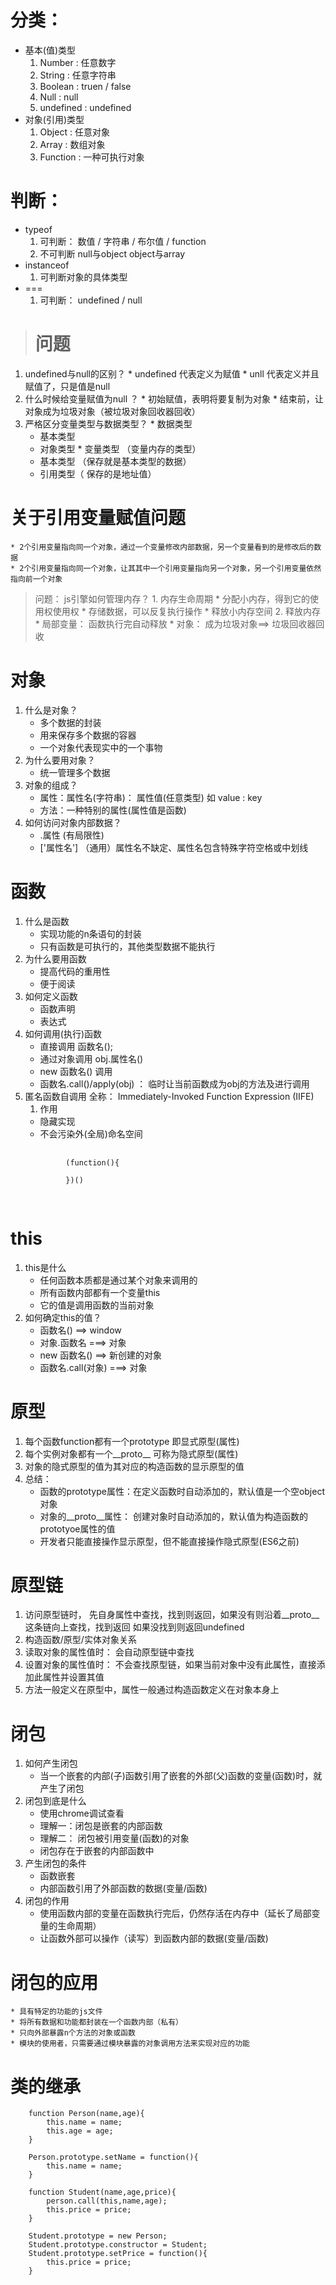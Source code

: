 # 分类：
+ 基本(值)类型
    1. Number : 任意数字
	2. String : 任意字符串
	3. Boolean : truen / false
    4. Null	: null
    5. undefined : undefined
+ 对象(引用)类型
	1. Object : 任意对象
	2. Array : 数组对象
	3. Function : 一种可执行对象

# 判断：
* typeof
	1. 可判断： 数值 / 字符串 / 布尔值 / function
	2. 不可判断 null与object  object与array
* instanceof 
	1. 可判断对象的具体类型
* ===
	1. 可判断： undefined / null

> # 问题 
  1. undefined与null的区别？
	* undefined 代表定义为赋值
	* unll 代表定义并且赋值了，只是值是null
  2. 什么时候给变量赋值为null ？
	* 初始赋值，表明将要复制为对象
	* 结束前，让对象成为垃圾对象（被垃圾对象回收器回收）
  3. 严格区分变量类型与数据类型？
	* 数据类型
		* 基本类型
		* 对象类型
	* 变量类型 （变量内存的类型）
		* 基本类型 （保存就是基本类型的数据）
		* 引用类型（ 保存的是地址值）

# 关于引用变量赋值问题
	* 2个引用变量指向同一个对象，通过一个变量修改内部数据，另一个变量看到的是修改后的数据
	* 2个引用变量指向同一个对象，让其其中一个引用变量指向另一个对象，另一个引用变量依然指向前一个对象

> 问题： js引擎如何管理内存？
	1. 内存生命周期
		* 分配小内存，得到它的使用权使用权
		* 存储数据，可以反复执行操作
		* 释放小内存空间
	2. 释放内存
		* 局部变量： 函数执行完自动释放
		* 对象： 成为垃圾对象==> 垃圾回收器回收

# 对象
1. 什么是对象？
	* 多个数据的封装
	* 用来保存多个数据的容器
	* 一个对象代表现实中的一个事物
2. 为什么要用对象？
	* 统一管理多个数据
3. 对象的组成？
	* 属性：属性名(字符串)： 属性值(任意类型)  如 value : key
	* 方法：一种特别的属性(属性值是函数)
4. 如何访问对象内部数据？
	* .属性 (有局限性)
	* ['属性名'] （通用）属性名不缺定、属性名包含特殊字符空格或中划线

# 函数
1. 什么是函数
	* 实现功能的n条语句的封装
	* 只有函数是可执行的，其他类型数据不能执行
2. 为什么要用函数
	* 提高代码的重用性
	* 便于阅读
3. 如何定义函数
	* 函数声明
	* 表达式
4. 如何调用(执行)函数
	* 直接调用 函数名();
	* 通过对象调用 obj.属性名()
	* new 函数名() 调用
	* 函数名.call()/apply(obj) ： 临时让当前函数成为obj的方法及进行调用
5. 匿名函数自调用
	全称： Immediately-Invoked Function Expression (IIFE)
	1. 作用
	* 隐藏实现
	* 不会污染外(全局)命名空间
	<pre>
		<code>
			(function(){

			})()
		</code>
	</pre>

# this
1. this是什么
	* 任何函数本质都是通过某个对象来调用的
	* 所有函数内部都有一个变量this
	* 它的值是调用函数的当前对象
2. 如何确定this的值？
	* 函数名()  ==>  window
	* 对象.函数名 ===> 对象
	* new 函数名() ==> 新创建的对象
	* 函数名.call(对象) ===> 对象

# 原型
1. 每个函数function都有一个prototype 即显式原型(属性)
2. 每个实例对象都有一个__proto__ 可称为隐式原型(属性)
3. 对象的隐式原型的值为其对应的构造函数的显示原型的值
4. 总结：
	* 函数的prototype属性：在定义函数时自动添加的，默认值是一个空object对象
	* 对象的__proto__属性： 创建对象时自动添加的，默认值为构造函数的prototyoe属性的值
	* 开发者只能直接操作显示原型，但不能直接操作隐式原型(ES6之前)

# 原型链
1. 访问原型链时， 先自身属性中查找，找到则返回，如果没有则沿着__proto__这条链向上查找，找到返回 如果没找到则返回undefined
2. 构造函数/原型/实体对象关系
3. 读取对象的属性值时： 会自动原型链中查找
4. 设置对象的属性值时： 不会查找原型链，如果当前对象中没有此属性，直接添加此属性并设置其值
5. 方法一般定义在原型中，属性一般通过构造函数定义在对象本身上

# 闭包
1. 如何产生闭包
	* 当一个嵌套的内部(子)函数引用了嵌套的外部(父)函数的变量(函数)时，就产生了闭包
2. 闭包到底是什么
	* 使用chrome调试查看
	* 理解一：闭包是嵌套的内部函数
	* 理解二： 闭包被引用变量(函数)的对象
	* 闭包存在于嵌套的内部函数中
3. 产生闭包的条件
	* 函数嵌套
	* 内部函数引用了外部函数的数据(变量/函数)
4. 闭包的作用
	* 使用函数内部的变量在函数执行完后，仍然存活在内存中（延长了局部变量的生命周期）
	* 让函数外部可以操作（读写）到函数内部的数据(变量/函数)

# 闭包的应用
	* 具有特定的功能的js文件
	* 将所有数据和功能都封装在一个函数内部（私有）
	* 只向外部暴露n个方法的对象或函数
	* 模块的使用者，只需要通过模块暴露的对象调用方法来实现对应的功能

# 类的继承
```
	function Person(name,age){
		this.name = name;
		this.age = age;
	}
	
	Person.prototype.setName = function(){
		this.name = name;
	}

	function Student(name,age,price){
		person.call(this,name,age);
		this.price = price;
	}

	Student.prototype = new Person;
	Student.prototype.constructor = Student;
	Student.prototype.setPrice = function(){
		this.price = price;
	}

```